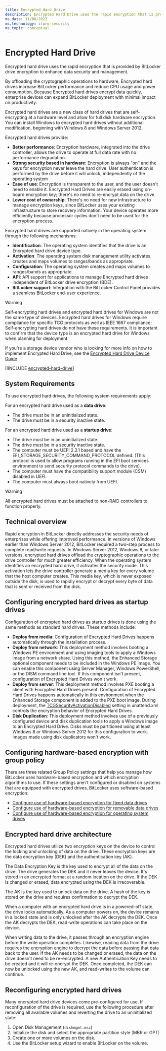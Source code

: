 ```yaml
---
title: Encrypted Hard Drive 
description: Encrypted Hard Drive uses the rapid encryption that is provided by BitLocker Drive Encryption to enhance data security and management.
ms.date: 11/08/2022
ms.technology: itpro-security
ms.topic: conceptual
---
```


# Encrypted Hard Drive

Encrypted hard drive uses the rapid encryption that is provided by BitLocker drive encryption to enhance data security and management.

By offloading the cryptographic operations to hardware, Encrypted hard drives increase BitLocker performance and reduce CPU usage and power consumption. Because Encrypted hard drives encrypt data quickly, enterprise devices can expand BitLocker deployment with minimal impact on productivity.

Encrypted hard drives are a new class of hard drives that are self-encrypting at a hardware level and allow for full disk hardware encryption. You can install Windows to encrypted hard drives without additional modification, beginning with Windows 8 and Windows Server 2012.

Encrypted hard drives provide:

- **Better performance**: Encryption hardware, integrated into the drive controller, allows the drive to operate at full data rate with no performance degradation.
- **Strong security based in hardware**: Encryption is always "on" and the keys for encryption never leave the hard drive. User authentication is performed by the drive before it will unlock, independently of the operating system
- **Ease of use**: Encryption is transparent to the user, and the user doesn't need to enable it. Encrypted Hard Drives are easily erased using on-board encryption key; there's no need to re-encrypt data on the drive.
- **Lower cost of ownership**: There's no need for new infrastructure to manage encryption keys, since BitLocker uses your existing infrastructure to store recovery information. Your device operates more efficiently because processor cycles don't need to be used for the encryption process.

Encrypted hard drives are supported natively in the operating system through the following mechanisms:

- **Identification**: The operating system identifies that the drive is an Encrypted hard drive device type.
- **Activation**: The operating system disk management utility activates, creates and maps volumes to ranges/bands as appropriate.
- **Configuration**: The operating system creates and maps volumes to ranges/bands as appropriate.
- **API**: API support for applications to manage Encrypted hard drives independent of BitLocker drive encryption (BDE).
- **BitLocker support**: Integration with the BitLocker Control Panel provides a seamless BitLocker end-user experience.

>[!WARNING]
>Self-encrypting hard drives and encrypted hard drives for Windows are not the same type of devices. Encrypted hard drives for Windows require compliance for specific TCG protocols as well as IEEE 1667 compliance; Self-encrypting hard drives do not have these requirements. It is important to confirm that the device type is an encrypted hard drive for Windows when planning for deployment.

If you're a storage device vendor who is looking for more info on how to implement Encrypted Hard Drive, see the [Encrypted Hard Drive Device Guide](/previous-versions/windows/hardware/design/dn653989(v=vs.85)).

[!INCLUDE [encrypted-hard-drive](../../../../includes/licensing/encrypted-hard-drive.md)]

## System Requirements

To use encrypted hard drives, the following system requirements apply:

For an encrypted hard drive used as a **data drive**:

- The drive must be in an uninitialized state.
- The drive must be in a security inactive state.

For an encrypted hard drive used as a **startup drive**:

- The drive must be in an uninitialized state.
- The drive must be in a security inactive state.
- The computer must be UEFI 2.3.1 based and have the EFI\_STORAGE\_SECURITY\_COMMAND\_PROTOCOL defined. (This protocol is used to allow programs running in the EFI boot services environment to send security protocol commands to the drive).
- The computer must have the compatibility support module (CSM) disabled in UEFI.
- The computer must always boot natively from UEFI.

>[!WARNING]
>All encrypted hard drives must be attached to non-RAID controllers to function properly.

## Technical overview

Rapid encryption in BitLocker directly addresses the security needs of enterprises while offering improved performance. In versions of Windows earlier than Windows Server 2012, BitLocker required a two-step process to complete read/write requests. In Windows Server 2012, Windows 8, or later versions, encrypted hard drives offload the cryptographic operations to the drive controller for much greater efficiency. When the operating system identifies an encrypted hard drive, it activates the security mode. This activation lets the drive controller generate a media key for every volume that the host computer creates. This media key, which is never exposed outside the disk, is used to rapidly encrypt or decrypt every byte of data that is sent or received from the disk.

## Configuring encrypted hard drives as startup drives

Configuration of encrypted hard drives as startup drives is done using the same methods as standard hard drives. These methods include:

- **Deploy from media**: Configuration of Encrypted Hard Drives happens automatically through the installation process.
- **Deploy from network**: This deployment method involves booting a Windows PE environment and using imaging tools to apply a Windows image from a network share. Using this method, the Enhanced Storage optional component needs to be included in the Windows PE image. You can enable this component using Server Manager, Windows PowerShell, or the DISM command line tool. If this component isn't present, configuration of Encrypted Hard Drives won't work.
- **Deploy from server**: This deployment method involves PXE booting a client with Encrypted Hard Drives present. Configuration of Encrypted Hard Drives happens automatically in this environment when the Enhanced Storage component is added to the PXE boot image. During deployment, the [TCGSecurityActivationDisabled](/windows-hardware/customize/desktop/unattend/microsoft-windows-enhancedstorage-adm-tcgsecurityactivationdisabled) setting in unattend.xml controls the encryption behavior of Encrypted Hard Drives.
- **Disk Duplication**: This deployment method involves use of a previously configured device and disk duplication tools to apply a Windows image to an Encrypted Hard Drive. Disks must be partitioned using at least Windows 8 or Windows Server 2012 for this configuration to work. Images made using disk duplicators won't work.

## Configuring hardware-based encryption with group policy

There are three related Group Policy settings that help you manage how BitLocker uses hardware-based encryption and which encryption algorithms to use. If these settings aren't configured or disabled on systems that are equipped with encrypted drives, BitLocker uses software-based encryption:

- [Configure use of hardware-based encryption for fixed data drives](bitlocker/bitlocker-group-policy-settings.md#configure-use-of-hardware-based-encryption-for-fixed-data-drives)  
- [Configure use of hardware-based encryption for removable data drives](bitlocker/bitlocker-group-policy-settings.md#configure-use-of-hardware-based-encryption-for-removable-data-drives)
- [Configure use of hardware-based encryption for operating system drives](bitlocker/bitlocker-group-policy-settings.md#configure-use-of-hardware-based-encryption-for-operating-system-drives)

## Encrypted hard drive architecture

Encrypted hard drives utilize two encryption keys on the device to control the locking and unlocking of data on the drive. These encryption keys are the data encryption key (DEK) and the authentication key (AK).

The Data Encryption Key is the key used to encrypt all of the data on the drive. The drive generates the DEK and it never leaves the device. It's stored in an encrypted format at a random location on the drive. If the DEK is changed or erased, data encrypted using the DEK is irrecoverable.

The AK is the key used to unlock data on the drive. A hash of the key is stored on the drive and requires confirmation to decrypt the DEK.

When a computer with an encrypted hard drive is in a powered-off state, the drive locks automatically. As a computer powers on, the device remains in a locked state and is only unlocked after the AK decrypts the DEK. Once the AK decrypts the DEK, read-write operations can take place on the device.

When writing data to the drive, it passes through an encryption engine before the write operation completes. Likewise, reading data from the drive requires the encryption engine to decrypt the data before passing that data back to the user. If the AK needs to be changed or erased, the data on the drive doesn't need to be re-encrypted. A new Authentication Key needs to be created and it will re-encrypt the DEK. Once completed, the DEK can now be unlocked using the new AK, and read-writes to the volume can continue.

## Reconfiguring encrypted hard drives

Many encrypted hard drive devices come pre-configured for use. If reconfiguration of the drive is required, use the following procedure after removing all available volumes and reverting the drive to an uninitialized state:

1. Open Disk Management (`diskmgmt.msc`)
2. Initialize the disk and select the appropriate partition style (MBR or GPT)
3. Create one or more volumes on the disk.
4. Use the BitLocker setup wizard to enable BitLocker on the volume.
